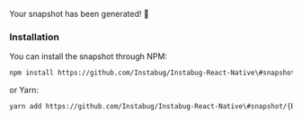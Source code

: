 Your snapshot has been generated! :rocket:

### Installation

You can install the snapshot through NPM:

```sh
npm install https://github.com/Instabug/Instabug-React-Native\#snapshot/{BRANCH}
```

or Yarn:

```sh
yarn add https://github.com/Instabug/Instabug-React-Native\#snapshot/{BRANCH}
```
